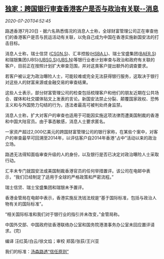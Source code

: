 <!--1595222594000-->
[独家：跨国银行审查香港客户是否与政治有关联--消息](https://cn.reuters.com/article/global-banks-hk-ac-pol-0720-idCNKCS24L0DY)
------

<div><i>2020-07-20T04:52:45</i></div><div class="StandardArticleBody_body"><p>路透香港7月20日 - 据六名熟悉情况的消息人士称，全球财富管理公司正在审查他们的香港客户是否与民运活动有关联，以免自己成为中国在香港实施新国安法的打击目标。 </p><p>消息人士称，瑞士信贷 (<span id="symbol_CSGN.S_0"><a href="//www.reuters.com/companies/CSGN.S">CSGN.S</a></span>)、汇丰控股(<span id="symbol_HSBA.L_1"><a href="//www.reuters.com/companies/HSBA.L">HSBA.L</a></span>)、瑞士宝盛集团(<span id="symbol_BAER.S_2"><a href="//www.reuters.com/companies/BAER.S">BAER.S</a></span>)和瑞银集团(UBS)(<span id="symbol_UBSG.S_3"><a href="//www.reuters.com/companies/UBSG.S">UBSG.S</a></span>)(<span id="symbol_UBS.N_4"><a href="//www.reuters.com/companies/UBS.N">UBS.N</a></span>)等银行业者计划审查与政治和政府有关联的客户，目前正在按照计划扩大审查范围，并对这类客户提出额外的调查要求。 </p><p>若客户被认定为政治曝险人士，可能较难或完全无法获得银行服务，这取决于银行对这些人的财富来源或金融交易的审查结果。 </p><p>这些人士表示，部分财富管理公司的检查包括梳理客户和他们的朋友近期在公共场合、媒体和社交媒体贴文上发表的言论。新国安法禁止分裂、颠覆国家政权、恐怖主义和与外国势力勾结的行为，违法者最高可被判处终身监禁。 </p><p>消息人士称，扩大对客户的审查也适用于可能因实施这项法律而遭美国制裁的香港和中国大陆官员。由于事态敏感，消息人士要求匿名。 </p><p>一家资产超过2,000亿美元的跨国财富管理公司的银行家称，在某些个案中，对客户的审查最早可回溯至2014年，以评估客户自2014年香港“占中”活动以来的政治立场。 </p><p>路透无法得知面临审查升级的人的身份，以及银行是否已决定对政治曝险人士采取行动。 </p><p>汇丰未专门就国安法或美国制裁香港官员的任何举措置评。该公司在电邮中表示，“我们已经制定了适用于全球的严格政策和严密流程。” </p><p>瑞士信贷、瑞士宝盛集团和瑞银未予置评。 </p><p>香港金管局在电邮中表示，香港实施反洗钱法规是“基于国际标准，包括与政治人物有关的国际标准”。 </p><p>“相关国际标准和我们对于银行业的指引并未改变，”金管局称。 </p><p>中国外交部、中国政府驻香港联络办公室和国务院港澳事务办公室未回应置评请求。(完) </p><div class="Attribution_container"><div class="Attribution_attribution"><p class="Attribution_content">编译 汪红英/白云/徐文焰；审校 郑茵/张荻/王兴亚 </p></div></div><div class="StandardArticleBody_trustBadgeContainer"><span class="StandardArticleBody_trustBadgeTitle">我们的标准：</span><span class="trustBadgeUrl"><a href="https://www.thomsonreuters.cn/content/dam/openweb/documents/pdf/china/brochures/about-us-1.pdf">汤森路透“信任原则”</a></span></div></div>
